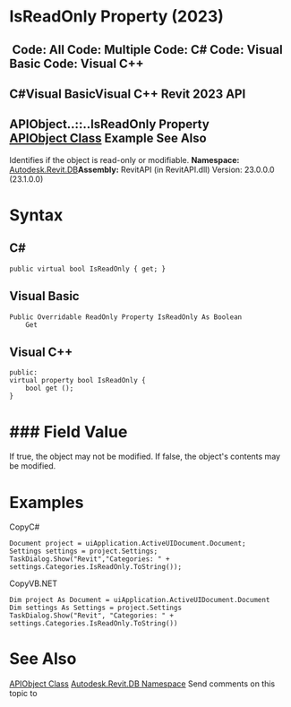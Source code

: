 # IsReadOnly Property (2023)

﻿
 Code: All Code: Multiple Code: C# Code: Visual Basic Code: Visual C++   
---  
C#Visual BasicVisual C++
Revit 2023 API  
---  
APIObject..::..IsReadOnly Property   
[APIObject Class](beb86ef5-39ad-3f0d-0cd9-0c929387a2bb.md "APIObject Class") Example See Also  
---  
Identifies if the object is read-only or modifiable.
**Namespace:** [Autodesk.Revit.DB](87546ba7-461b-c646-cbb1-2cb8f5bff8b2.md "Autodesk.Revit.DB Namespace")**Assembly:** RevitAPI (in RevitAPI.dll) Version: 23.0.0.0 (23.1.0.0)
# Syntax
C#  
---  
```text
public virtual bool IsReadOnly { get; }
```
  
Visual Basic  
---  
```text
Public Overridable ReadOnly Property IsReadOnly As Boolean
	Get
```
  
Visual C++  
---  
```text
public:
virtual property bool IsReadOnly {
	bool get ();
}
```
  
# ### Field Value
If true, the object may not be modified. If false, the object's contents may be modified.
# Examples
CopyC#
```text
Document project = uiApplication.ActiveUIDocument.Document;
Settings settings = project.Settings;
TaskDialog.Show("Revit","Categories: " + settings.Categories.IsReadOnly.ToString());
```

CopyVB.NET
```text
Dim project As Document = uiApplication.ActiveUIDocument.Document
Dim settings As Settings = project.Settings
TaskDialog.Show("Revit", "Categories: " + settings.Categories.IsReadOnly.ToString())
```

# See Also
[APIObject Class](beb86ef5-39ad-3f0d-0cd9-0c929387a2bb.md "APIObject Class")
[Autodesk.Revit.DB Namespace](87546ba7-461b-c646-cbb1-2cb8f5bff8b2.md "Autodesk.Revit.DB Namespace")
Send comments on this topic to 